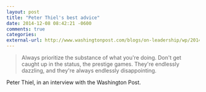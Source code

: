 ```yaml
---
layout: post
title: "Peter Thiel's best advice"
date: 2014-12-08 08:42:21 -0600
comments: true
categories: 
external-url: http://www.washingtonpost.com/blogs/on-leadership/wp/2014/10/10/peter-thiel-on-what-works-at-work/
---
```


> Always prioritize the substance of what you're doing. Don't get caught up in the status, the prestige games. They're endlessly dazzling, and they're always endlessly disappointing.

Peter Thiel, in an interview with the Washington Post.
